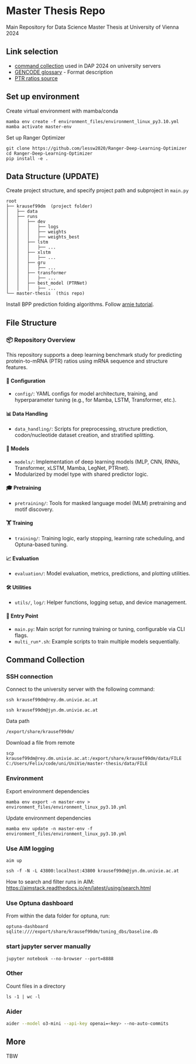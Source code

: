 # Master Thesis Repo

Main Repository for Data Science Master Thesis at University of Vienna 2024

## Link selection

- [command collection](https://git01lab.cs.univie.ac.at/a1142469/dap/-/blob/main/RNAdegformer/command_collection.md?ref_type=heads) used in DAP 2024 on university servers
- [GENCODE glossary](https://www.gencodegenes.org/pages/data_format.html) - Format description
- [PTR ratios source](https://figshare.com/articles/dataset/Additional_file_2_Protein-to-mRNA_ratios_among_tissues/21379197?file=37938894)

## Set up environment
Create virtual environment with mamba/conda
```shell
mamba env create -f environment_files/environment_linux_py3.10.yml
mamba activate master-env
```

Set up Ranger Optimizer
```shell
git clone https://github.com/lessw2020/Ranger-Deep-Learning-Optimizer
cd Ranger-Deep-Learning-Optimizer
pip install -e . 
```

## Data Structure (UPDATE)
Create project structure, and specify project path and subproject in ``main.py``
```
root
├── krausef99dm  (project folder)
│   ├── data
│   ├── runs
│   │   ├── dev
│   │   │   ├── logs
│   │   │   ├── weights
│   │   │   ├── weights_best
│   │   ├── lstm
│   │   │   ├── ...
│   │   ├── xlstm
│   │   │   ├── ...
│   │   ├── gru
│   │   │   ├── ...
│   │   ├── transformer
│   │   │   ├── ...
│   │   ├── best_model (PTRNet)
│   │   │   ├── ...
└── master-thesis  (this repo)
```

Install BPP prediction folding algorithms. Follow [arnie tutorial](https://github.com/DasLab/arnie/blob/master/docs/setup_doc.md).


## File Structure
### 📦 Repository Overview

This repository supports a deep learning benchmark study for predicting protein-to-mRNA (PTR) ratios using mRNA sequence and structure features.

#### 🔧 Configuration
- `config/`: YAML configs for model architecture, training, and hyperparameter tuning (e.g., for Mamba, LSTM, Transformer, etc.).

#### 📊 Data Handling
- `data_handling/`: Scripts for preprocessing, structure prediction, codon/nucleotide dataset creation, and stratified splitting.

#### 🧠 Models
- `models/`: Implementation of deep learning models (MLP, CNN, RNNs, Transformer, xLSTM, Mamba, LegNet, PTRnet).
- Modularized by model type with shared predictor logic.

#### 🎓 Pretraining
- `pretraining/`: Tools for masked language model (MLM) pretraining and motif discovery.

#### 🏋️ Training
- `training/`: Training logic, early stopping, learning rate scheduling, and Optuna-based tuning.

#### 📈 Evaluation
- `evaluation/`: Model evaluation, metrics, predictions, and plotting utilities.

#### 🛠️ Utilities
- `utils/`, `log/`: Helper functions, logging setup, and device management.

#### 🚀 Entry Point
- `main.py`: Main script for running training or tuning, configurable via CLI flags.
- `multi_run*.sh`: Example scripts to train multiple models sequentially.


## Command Collection
### SSH connection
Connect to the university server with the following command:
```shell
ssh krausef99dm@rey.dm.univie.ac.at
```

```shell
ssh krausef99dm@jyn.dm.univie.ac.at
```

Data path
```shell
/export/share/krausef99dm/
```

Download a file from remote
```shell
scp krausef99dm@rey.dm.univie.ac.at:/export/share/krausef99dm/data/FILE C:/Users/Felix/code/uni/UniVie/master-thesis/data/FILE
```

### Environment
Export environment dependencies
```shell
mamba env export -n master-env > environment_files/environment_linux_py3.10.yml
```

Update environment dependencies
```shell
mamba env update -n master-env -f environment_files/environment_linux_py3.10.yml
```

### Use AIM logging
```shell
aim up
```

```shell
ssh -f -N -L 43800:localhost:43800 krausef99dm@jyn.dm.univie.ac.at
```

How to search and filter runs in AIM: https://aimstack.readthedocs.io/en/latest/using/search.html



### Use Optuna dashboard
From within the data folder for optuna, run:
```shell
optuna-dashboard sqlite:////export/share/krausef99dm/tuning_dbs/baseline.db
```

### start jupyter server manually
```shell
jupyter notebook --no-browser --port=8888
```


### Other 
Count files in a directory
```shell
ls -1 | wc -l
```

### Aider
```bash
aider --model o3-mini --api-key openai=<key> --no-auto-commits
```



## More
TBW


